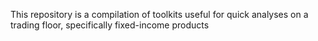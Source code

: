 This repository is a compilation of toolkits useful for quick analyses on a trading floor, specifically fixed-income products
